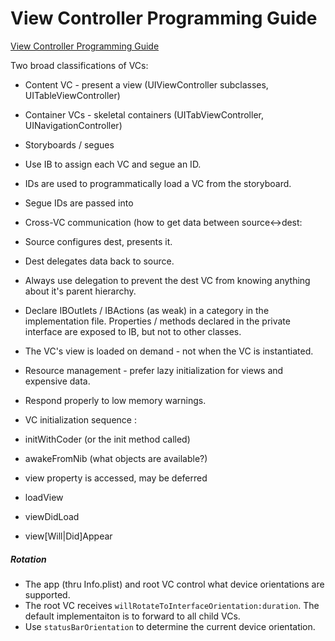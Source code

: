 # View Controller Programming Guide

[View Controller Programming Guide](https://developer.apple.com/library/archive/featuredarticles/ViewControllerPGforiPhoneOS/index.html#//apple_ref/doc/uid/TP40007457)

Two broad classifications of VCs:

* Content VC - present a view (UIViewController subclasses, UITableViewController)
* Container VCs - skeletal containers (UITabViewController, UINavigationController)

* Storyboards / segues
* Use IB to assign each VC and segue an ID.
* IDs are used to programmatically load a VC from the storyboard.
* Segue IDs are passed into

* Cross-VC communication (how to get data between source<->dest:
* Source configures dest, presents it.
* Dest delegates data back to source.
* Always use delegation to prevent the dest VC
from knowing anything about it's parent hierarchy.

* Declare IBOutlets / IBActions (as weak) in a category in the implementation file.
Properties / methods declared in the private interface are exposed to IB, but not
to other classes.

* The VC's view is loaded on demand - not when the VC is instantiated.

* Resource management - prefer lazy initialization for views and expensive data.
* Respond properly to low memory warnings.

* VC initialization sequence :
* initWithCoder (or the init method called)
* awakeFromNib (what objects are available?)
* view property is accessed, may be deferred
* loadView
* viewDidLoad
* view[Will|Did]Appear

##### Rotation

* The app (thru Info.plist) and root VC control what device orientations are supported.
* The root VC receives `willRotateToInterfaceOrientation:duration`. The default implementaiton
is to forward to all child VCs.
* Use `statusBarOrientation` to determine the current device orientation.
